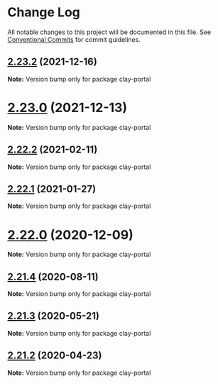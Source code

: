 # Change Log

All notable changes to this project will be documented in this file.
See [Conventional Commits](https://conventionalcommits.org) for commit guidelines.

## [2.23.2](https://github.com/liferay/clay/compare/v2.23.1...v2.23.2) (2021-12-16)

**Note:** Version bump only for package clay-portal





# [2.23.0](https://github.com/liferay/clay/tree/master/packages/clay-portal/compare/v2.22.4...v2.23.0) (2021-12-13)

**Note:** Version bump only for package clay-portal





## [2.22.2](https://github.com/liferay/clay/tree/master/packages/clay-portal/compare/v2.22.1...v2.22.2) (2021-02-11)

**Note:** Version bump only for package clay-portal





## [2.22.1](https://github.com/liferay/clay/tree/master/packages/clay-portal/compare/v2.22.0...v2.22.1) (2021-01-27)

**Note:** Version bump only for package clay-portal





# [2.22.0](https://github.com/liferay/clay/tree/master/packages/clay-portal/compare/v2.21.5...v2.22.0) (2020-12-09)

**Note:** Version bump only for package clay-portal





## [2.21.4](https://github.com/liferay/clay/tree/master/packages/clay-portal/compare/v2.21.3...v2.21.4) (2020-08-11)

**Note:** Version bump only for package clay-portal





## [2.21.3](https://github.com/liferay/clay/tree/master/packages/clay-portal/compare/v2.21.2...v2.21.3) (2020-05-21)

**Note:** Version bump only for package clay-portal





## [2.21.2](https://github.com/liferay/clay/tree/master/packages/clay-portal/compare/v2.21.1...v2.21.2) (2020-04-23)

**Note:** Version bump only for package clay-portal
